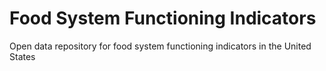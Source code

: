 # Food System Functioning Indicators
Open data repository for food system functioning indicators in the United States
